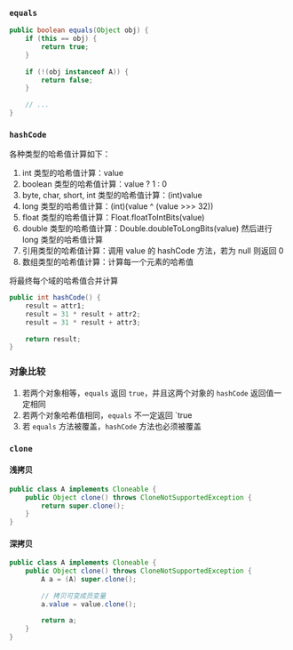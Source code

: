 ### `equals`
```java
public boolean equals(Object obj) {
    if (this == obj) {
        return true;
    }
    
    if (!(obj instanceof A)) {
        return false;
    }
    
    // ...
}
```

### `hashCode`
各种类型的哈希值计算如下：
1. int 类型的哈希值计算：value
2. boolean 类型的哈希值计算：value ? 1 : 0
3. byte, char, short, int 类型的哈希值计算：(int)value
4. long 类型的哈希值计算：(int)(value ^ (value >>> 32))
5. float 类型的哈希值计算：Float.floatToIntBits(value)
6. double 类型的哈希值计算：Double.doubleToLongBits(value) 然后进行 long 类型的哈希值计算
7. 引用类型的哈希值计算：调用 value 的 hashCode 方法，若为 null 则返回 0
8. 数组类型的哈希值计算：计算每一个元素的哈希值

将最终每个域的哈希值合并计算
```java
public int hashCode() {
    result = attr1;
    result = 31 * result + attr2;
    result = 31 * result + attr3;
    
    return result;
}
```

### 对象比较
1. 若两个对象相等，`equals` 返回 `true`，并且这两个对象的 `hashCode` 返回值一定相同
2. 若两个对象哈希值相同，`equals` 不一定返回 `true
3. 若 `equals` 方法被覆盖，`hashCode` 方法也必须被覆盖

### `clone`
#### 浅拷贝
```java
public class A implements Cloneable {
    public Object clone() throws CloneNotSupportedException {
        return super.clone();
    }
}
```

#### 深拷贝
```java
public class A implements Cloneable {
    public Object clone() throws CloneNotSupportedException {
        A a = (A) super.clone();
        
        // 拷贝可变成员变量
        a.value = value.clone();
        
        return a;
    }
}
```